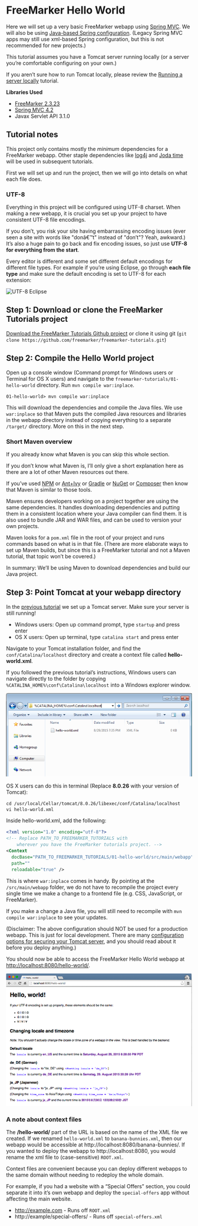 # FreeMarker Hello World

Here we will set up a very basic FreeMarker webapp using [Spring MVC](http://spring.io/).  We will also be using [Java-based Spring configuration](http://docs.spring.io/spring/docs/current/spring-framework-reference/html/beans.html#beans-java). (Legacy Spring MVC apps may still use xml-based Spring configuration, but this is not recommended for new projects.)

This tutorial assumes you have a Tomcat server running locally (or a server you’re comfortable configuring on your own.)

If you aren’t sure how to run Tomcat locally, please review the [Running a server locally](../00-running-a-server-locally) tutorial.

**Libraries Used**

* [FreeMarker 2.3.23](http://freemarker.org/docs/)
* [Spring MVC 4.2](https://spring.io/blog/2015/07/31/spring-framework-4-2-goes-ga)
* Javax Servlet API 3.1.0

## Tutorial notes

This project only contains mostly the *minimum* dependencies for a FreeMarker webapp. Other staple dependencies like [log4j](http://logging.apache.org/log4j/2.x/) and [Joda time](http://www.joda.org/joda-time/) will be used in subsequent tutorials.

First we will set up and run the project, then we will go into details on what each file does.

### UTF-8

Everything in this project will be configured using UTF-8 charset. When making a new webapp, it is crucial you set up your project to have consistent UTF-8 file encodings.

If you don’t, you risk your site having embarrassing encoding issues (ever seen a site with words like "donâ€™t" instead of "don’t"? Yeah, awkward.) It’s also a huge pain to go back and fix encoding issues, so just use **UTF-8 for everything from the start**.

Every editor is different and some set different default encodings for different file types. For example if you’re using Eclipse, go through **each file type** and make sure the default encoding is set to UTF-8 for each extension:

![UTF-8 Eclipse](https://raw.githubusercontent.com/freemarker/tutorials/master/01-hello-world/images/eclipse-utf-8.png)

## Step 1: Download or clone the FreeMarker Tutorials project

[Download the FreeMarker Tutorials Github project](https://github.com/freemarker/freemarker-tutorials/archive/master.zip) or clone it using git (`git clone https://github.com/freemarker/freemarker-tutorials.git`)

## Step 2: Compile the Hello World project

Open up a console window (Command prompt for Windows users or Terminal for OS X users) and navigate to the `freemarker-tutorials/01-hello-world` directory. Run `mvn compile war:inplace`.

```bsh
01-hello-world> mvn compile war:inplace
```

This will download the dependencies and compile the Java files.  We use `war:inplace` so that Maven puts the compiled Java resources and libraries in the webapp directory instead of copying everything to a separate `/target/` directory.  More on this in the next step.

### Short Maven overview

If you already know what Maven is you can skip this whole section.

If you don’t know what Maven is, I’ll only give a short explanation here as there are a lot of other Maven resources out there.

If you’ve used [NPM](https://www.npmjs.com/) or [Ant+Ivy](http://ant.apache.org/ivy/) or [Gradle](https://gradle.org/) or [NuGet](https://www.nuget.org/) or [Composer](https://getcomposer.org/) then know that Maven is similar to those tools.

Maven ensures developers working on a project together are using the same dependencies. It handles downloading dependencies and putting them in a consistent location where your Java compiler can find them. It is also used to bundle JAR and WAR files, and can be used to version your own projects.

Maven looks for a `pom.xml` file in the root of your project and runs commands based on what is in that file. (There are more elaborate ways to set up Maven builds, but since this is a FreeMarker tutorial and not a Maven tutorial, that topic won’t be covered.)

In summary: We’ll be using Maven to download dependencies and build our Java project.

## Step 3: Point Tomcat at your webapp directory

In the [previous tutorial](../00-running-a-server-locally) we set up a Tomcat server. Make sure your server is still running!

* Windows users: Open up command prompt, type `startup` and press enter
* OS X users: Open up terminal, type `catalina start` and press enter

Navigate to your Tomcat installation folder, and find the `conf/Catalina/localhost` directory and create a context file called **hello-world.xml**.

If you followed the previous tutorial’s instructions, Windows users can navigate directly to the folder by copying `%CATALINA_HOME%\conf\Catalina\localhost` into a Windows explorer window.

![Windows 7 XML file](images/win7-catalina-home.png)

OS X users can do this in terminal (Replace **8.0.26** with your version of Tomcat):

```bsh
cd /usr/local/Cellar/tomcat/8.0.26/libexec/conf/Catalina/localhost
vi hello-world.xml
```

Inside hello-world.xml, add the following:

```xml
<?xml version="1.0" encoding="utf-8"?>
<!-- Replace PATH_TO_FREEMARKER_TUTORIALS with
    wherever you have the FreeMarker tutorials project. -->
<Context
  docBase="PATH_TO_FREEMARKER_TUTORIALS/01-hello-world/src/main/webapp"
  path=""
  reloadable="true" />
```

This is where `war:inplace` comes in handy. By pointing at the `/src/main/webapp` folder, we do not have to recompile the project every single time we make a change to a frontend file (e.g. CSS, JavaScript, or FreeMarker).

If you make a change a Java file, you will still need to recompile with `mvn compile war:inplace` to see your updates.

(Disclaimer: The above configuration should NOT be used for a production webapp. This is just for local development. There are many [configuration options for securing your Tomcat server](https://tomcat.apache.org/tomcat-8.0-doc/security-howto.html#Context), and you should read about it before you deploy anything.)

You should now be able to access the FreeMarker Hello World webapp at [http://localhost:8080/hello-world/](http://localhost:8080/hello-world/).

![Running FreeMarker site](images/hello-world.png)

### A note about context files

The **/hello-world/** part of the URL is based on the name of the XML file we created. If we renamed `hello-world.xml` to `banana-bunnies.xml`, then our webapp would be accessible at http://localhost:8080/banana-bunnies/.  If you wanted to deploy the webapp to http://localhost:8080, you would rename the xml file to (case-sensitive) `ROOT.xml`.

Context files are convenient because you can deploy different webapps to the same domain without needing to redeploy the whole domain.

For example, if you had a website with a “Special Offers” section, you could separate it into it’s own webapp and deploy the `special-offers` app without affecting the main website.

* http://example.com - Runs off `ROOT.xml`
* http://example/special-offers/ - Runs off `special-offers.xml`
